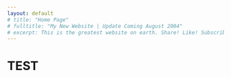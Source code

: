```yaml
---
layout: default
# title: "Home Page"
# fulltitle: "My New Website | Update Coming August 2004"
# excerpt: This is the greatest website on earth. Share! Like! Subscribe! I'm dead inside!
---
```


# TEST
<script src="js/sketch.js"></script>